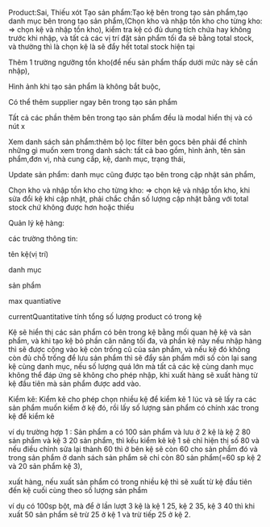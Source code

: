 Product:Sai, Thiếu xót
Tạo sản phẩm:Tạo kệ bên trong tạo sản phẩm,tạo danh mục bên trong tạo sản phẩm,(Chọn kho và nhập tồn kho cho từng kho: => chọn kệ và nhập tồn kho), kiểm tra kệ có đủ dung tích chứa hay không trước khi nhập, và tất cả các vị trí đặt sản phẩm tối đa sẽ bằng total stock, và thường thì là chọn kệ là sẽ đẩy hết total stock hiện tại

Thêm 1 trường ngưỡng tồn kho(để nếu sản phẩm thấp dưới mức này sẽ cần nhập),

Hình ảnh khi tạo sản phẩm là không bắt buộc,

Có thể thêm supplier ngay bên trong tạo sản phẩm

Tất cả các phần thêm bên trong tạo sản phẩm đều là modal hiển thị và có nút x

Xem danh sách sản phẩm:thêm bộ lọc filter bên gocs bên phải để chỉnh những gì muốn xem trong danh sách: tất cả bao gồm, hình ảnh, tên sản phẩm,đơn vị, nhà cung cấp, kệ, danh mục, trạng thái,

Update sản phẩm: danh mục cũng được tạo bên trong cập nhật sản phẩm,

Chọn kho và nhập tồn kho cho từng kho: => chọn kệ và nhập tồn kho, khi sửa đổi kệ khi cập nhật, phải chắc chắn số lượng cập nhật bằng với total stock chứ không được hơn hoặc thiếu

Quản lý kệ hàng:

các trường thông tin:

tên kệ(vị trí)

danh mục

sản phẩm

max quantiative

currentQuantitative tính tổng số lượng product có trong kệ

Kệ sẽ hiển thị các sản phẩm có bên trong kệ bằng mối quan hệ kệ và sản phẩm, và khi tạo kệ bỏ phần cân năng tối đa, và phần kệ này nếu nhập hàng thì sẽ được cộng vào kệ còn trống cũ của sản phẩm, và nếu kệ đó không còn đủ chỗ trống để lưu sản phẩm thì sẽ đẩy sản phẩm mới số còn lại sang kệ cùng danh mục, nếu số lượng quá lớn mà tất cả các kệ cùng danh mục không thể đáp ứng sẽ không cho phép nhập, khi xuất hàng sẽ xuất hàng từ kệ đầu tiên mà sản phẩm được add vào.

Kiểm kê: Kiểm kê cho phép chọn nhiều kệ để kiểm kê 1 lúc và sẽ lấy ra các sản phẩm muốn kiểm ở kệ đó, rồi lấy số lượng sản phẩm có chính xác trong kệ để kiểm kê

ví dụ trường hợp 1 : Sản phẩm a có 100 sản phẩm và lưu ở 2 kệ là kệ 2 80 sản phẩm và kệ 3 20 sản phẩm, thì kếu kiểm kê kệ 1 sẽ chỉ hiện thị số 80 và nếu điều chỉnh sửa lại thành 60 thì ở bên kệ sẽ còn 60 cho sản phẩm đó và trong sản phẩm ở danh sách sản phẩm sẽ chỉ còn 80 sản phẩm(=60 sp kệ 2 và 20 sản phẩm kệ 3),

xuất hàng, nếu xuất sản phẩm có trong nhiều kệ thì sẽ xuất từ kệ đầu tiên đến kệ cuối cùng theo số lượng sản phẩm

ví dụ có 100sp bột, mà để ở lần lượt 3 kệ là kệ 1 25, kệ 2 35, kệ 3 40 thì khi xuất 50 sản phẩm sẽ trừ 25 ở kệ 1 và trừ tiếp 25 ở kệ 2.
